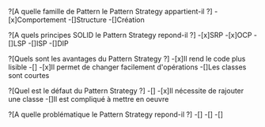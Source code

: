 ?[A quelle famille de Pattern le Pattern Strategy appartient-il ?]
-[x]Comportement
-[]Structure
-[]Création


?[A quels principes SOLID le Pattern Strategy repond-il ?]
-[x]SRP
-[x]OCP
-[]LSP
-[]ISP
-[]DIP

?[Quels sont les avantages du Pattern Strategy ?]
-[x]Il rend le code plus lisible
-[]
-[x]Il permet de changer facilement d'opérations
-[]Les classes sont courtes

?[Quel est le défaut du Pattern Strategy ?]
-[]
-[x]Il nécessite de rajouter une classe
-[]Il est compliqué à mettre en oeuvre

?[A quelle problématique le Pattern Strategy repond-il ?]
-[]
-[]
-[]

